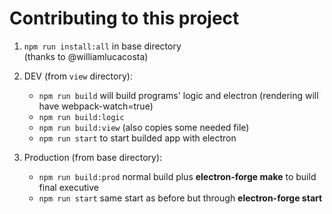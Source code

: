 # Contributing to this project

1) `npm run install:all` in base directory  
(thanks to @williamlucacosta)

2) DEV (from `view` directory):

    - `npm run build` will build programs' logic and electron (rendering will have webpack-watch=true)
    - `npm run build:logic`
    - `npm run build:view` (also copies some needed file)
    - `npm run start` to start builded app with electron

3) Production (from base directory):

    - `npm run build:prod` normal build plus **electron-forge make** to build final executive
    - `npm run start` same start as before but through **electron-forge start**
